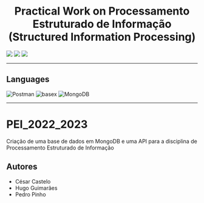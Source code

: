 <h1 align="center">Practical Work on Processamento Estruturado de Informação (Structured Information Processing)</h1>

<p>
  <img src="http://img.shields.io/static/v1?style=for-the-badge&label=School%20year&message=2021/2022&color=GREEN"/>
  <img src="http://img.shields.io/static/v1?style=for-the-badge&label=Discipline&message=PEI&color=GREEN"/>
  <img src="http://img.shields.io/static/v1?style=for-the-badge&label=Grade&message=?&color=sucess"/>
</p>

---

<h2>Languages</h2>
<p align="left"> 
  	<img src="https://img.shields.io/static/v1?style=for-the-badge&amp;message=Postman&amp;color=FF6C37&amp;logo=Postman&amp;logoColor=FFFFFF&amp;label=" alt="Postman"> <img src="https://img.shields.io/badge/BaseX-%23172F6B.svg?style=for-the-badge&amp;logo=BaseX&amp;logoColor=white" alt="basex"> <img src="https://img.shields.io/static/v1?style=for-the-badge&amp;message=MongoDB&amp;color=47A248&amp;logo=MongoDB&amp;logoColor=FFFFFF&amp;label=" alt="MongoDB">
</p>

---

# PEI_2022_2023
Criação de uma base de dados em MongoDB e uma API para a disciplina de Processamento Estruturado de Informação

## Autores
* César Castelo
* Hugo Guimarães
* Pedro Pinho
